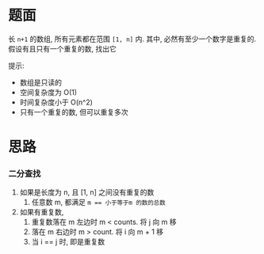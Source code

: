 # 题面
长 `n+1` 的数组, 所有元素都在范围 `[1, n]` 内. 其中, 必然有至少一个数字是重复的.
假设有且只有一个重复的数, 找出它

提示:
* 数组是只读的
* 空间复杂度为 O(1)
* 时间复杂度小于 O(n^2)
* 只有一个重复的数, 但可以重复多次


# 思路
### 二分查找

1. 如果是长度为 n, 且 [1, n] 之间没有重复的数
    1. 任意数 m, 都满足 `m == 小于等于m 的数的总数`
2. 如果有重复数,
    1. 重复数落在 m 左边时 m < counts. 将 j 向 m 移
    2. 落在 m 右边时 m > count. 将 i 向 m + 1 移
    3. 当 i == j 时, 即是重复数

